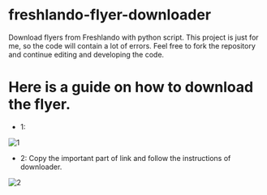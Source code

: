 # freshlando-flyer-downloader
Download flyers from Freshlando with python script. This project is just for me, so the code will contain a lot of errors. Feel free to fork the repository and continue editing and developing the code.


# Here is a guide on how to download the flyer.
* 1:

![1](https://i.ibb.co/bjK6Tg9Y/image.png)
* 2: Copy the important part of link and follow the instructions of downloader.

![2](https://i.ibb.co/WW8MqJjn/image.png)
